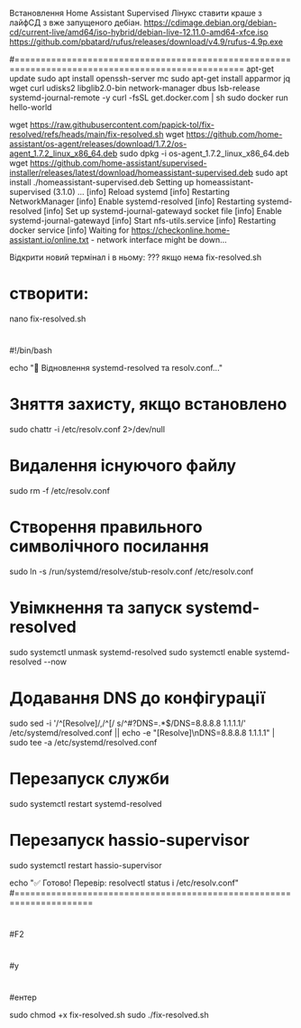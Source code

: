 Встановлення Home Assistant Supervised
Лінукс ставити краше з лайфСД з вже запущеного дебіан.
https://cdimage.debian.org/debian-cd/current-live/amd64/iso-hybrid/debian-live-12.11.0-amd64-xfce.iso
https://github.com/pbatard/rufus/releases/download/v4.9/rufus-4.9p.exe

#==================================================================================================
apt-get update
sudo apt install openssh-server mc
sudo apt-get install apparmor jq wget curl udisks2 libglib2.0-bin network-manager dbus lsb-release systemd-journal-remote -y
curl -fsSL get.docker.com | sh
 sudo docker run hello-world

wget https://raw.githubusercontent.com/papick-tol/fix-resolved/refs/heads/main/fix-resolved.sh
wget https://github.com/home-assistant/os-agent/releases/download/1.7.2/os-agent_1.7.2_linux_x86_64.deb
sudo dpkg -i os-agent_1.7.2_linux_x86_64.deb
wget https://github.com/home-assistant/supervised-installer/releases/latest/download/homeassistant-supervised.deb
sudo apt install ./homeassistant-supervised.deb
	Setting up homeassistant-supervised (3.1.0) ...
	[info] Reload systemd
	[info] Restarting NetworkManager
	[info] Enable systemd-resolved
	[info] Restarting systemd-resolved
	[info] Set up systemd-journal-gatewayd socket file
	[info] Enable systemd-journal-gatewayd
	[info] Start nfs-utils.service
	[info] Restarting docker service
	[info] Waiting for https://checkonline.home-assistant.io/online.txt - network interface might be down...


Відкрити новий термінал і в ньому:
??? якщо нема fix-resolved.sh
# створити:
 nano fix-resolved.sh
#

#!/bin/bash

echo "🔧 Відновлення systemd-resolved та resolv.conf..."

# Зняття захисту, якщо встановлено
sudo chattr -i /etc/resolv.conf 2>/dev/null

# Видалення існуючого файлу
sudo rm -f /etc/resolv.conf

# Створення правильного символічного посилання
sudo ln -s /run/systemd/resolve/stub-resolv.conf /etc/resolv.conf

# Увімкнення та запуск systemd-resolved
sudo systemctl unmask systemd-resolved
sudo systemctl enable systemd-resolved --now

# Додавання DNS до конфігурації
sudo sed -i '/^\[Resolve\]/,/^\[/ s/^#\?DNS=.*$/DNS=8.8.8.8 1.1.1.1/' /etc/systemd/resolved.conf || echo -e "[Resolve]\nDNS=8.8.8.8 1.1.1.1" | sudo tee -a /etc/systemd/resolved.conf

# Перезапуск служби
sudo systemctl restart systemd-resolved

# Перезапуск hassio-supervisor
sudo systemctl restart hassio-supervisor

echo "✅ Готово! Перевір: resolvectl status і /etc/resolv.conf"
#=====================================================================
#
#F2
#
#y 
#
#ентер

sudo chmod +x fix-resolved.sh
sudo ./fix-resolved.sh
